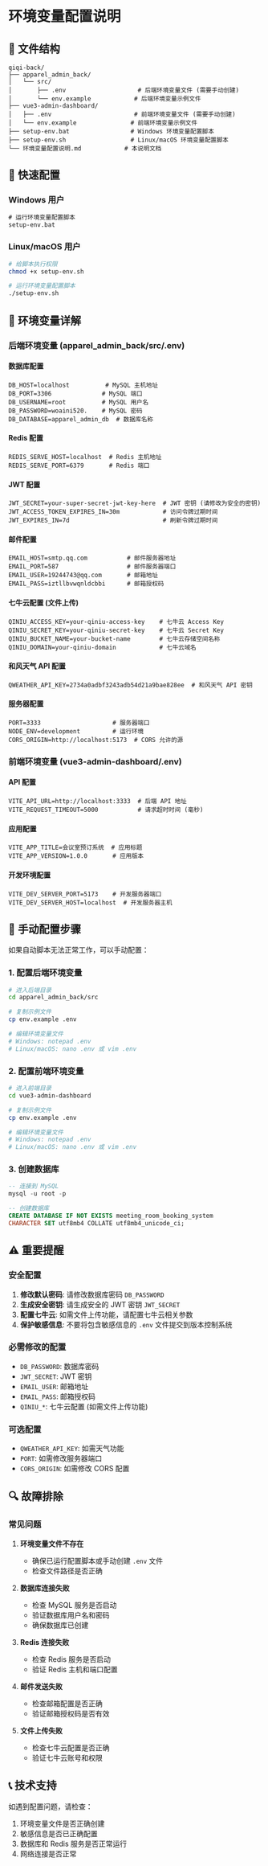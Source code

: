# 环境变量配置说明

## 📁 文件结构

```
qiqi-back/
├── apparel_admin_back/
│   └── src/
│       ├── .env                    # 后端环境变量文件 (需要手动创建)
│       └── env.example            # 后端环境变量示例文件
├── vue3-admin-dashboard/
│   ├── .env                       # 前端环境变量文件 (需要手动创建)
│   └── env.example               # 前端环境变量示例文件
├── setup-env.bat                 # Windows 环境变量配置脚本
├── setup-env.sh                  # Linux/macOS 环境变量配置脚本
└── 环境变量配置说明.md            # 本说明文档
```

## 🚀 快速配置

### Windows 用户
```cmd
# 运行环境变量配置脚本
setup-env.bat
```

### Linux/macOS 用户
```bash
# 给脚本执行权限
chmod +x setup-env.sh

# 运行环境变量配置脚本
./setup-env.sh
```

## 📝 环境变量详解

### 后端环境变量 (apparel_admin_back/src/.env)

#### 数据库配置
```env
DB_HOST=localhost          # MySQL 主机地址
DB_PORT=3306              # MySQL 端口
DB_USERNAME=root          # MySQL 用户名
DB_PASSWORD=woaini520.    # MySQL 密码
DB_DATABASE=apparel_admin_db  # 数据库名称
```

#### Redis 配置
```env
REDIS_SERVE_HOST=localhost  # Redis 主机地址
REDIS_SERVE_PORT=6379       # Redis 端口
```

#### JWT 配置
```env
JWT_SECRET=your-super-secret-jwt-key-here  # JWT 密钥 (请修改为安全的密钥)
JWT_ACCESS_TOKEN_EXPIRES_IN=30m            # 访问令牌过期时间
JWT_EXPIRES_IN=7d                          # 刷新令牌过期时间
```

#### 邮件配置
```env
EMAIL_HOST=smtp.qq.com           # 邮件服务器地址
EMAIL_PORT=587                   # 邮件服务器端口
EMAIL_USER=19244743@qq.com       # 邮箱地址
EMAIL_PASS=iztllbvwqnldcbbi      # 邮箱授权码
```

#### 七牛云配置 (文件上传)
```env
QINIU_ACCESS_KEY=your-qiniu-access-key    # 七牛云 Access Key
QINIU_SECRET_KEY=your-qiniu-secret-key    # 七牛云 Secret Key
QINIU_BUCKET_NAME=your-bucket-name        # 七牛云存储空间名称
QINIU_DOMAIN=your-qiniu-domain            # 七牛云域名
```

#### 和风天气 API 配置
```env
QWEATHER_API_KEY=2734a0adbf3243adb54d21a9bae828ee  # 和风天气 API 密钥
```

#### 服务器配置
```env
PORT=3333                    # 服务器端口
NODE_ENV=development         # 运行环境
CORS_ORIGIN=http://localhost:5173  # CORS 允许的源
```

### 前端环境变量 (vue3-admin-dashboard/.env)

#### API 配置
```env
VITE_API_URL=http://localhost:3333  # 后端 API 地址
VITE_REQUEST_TIMEOUT=5000           # 请求超时时间 (毫秒)
```

#### 应用配置
```env
VITE_APP_TITLE=会议室预订系统  # 应用标题
VITE_APP_VERSION=1.0.0       # 应用版本
```

#### 开发环境配置
```env
VITE_DEV_SERVER_PORT=5173    # 开发服务器端口
VITE_DEV_SERVER_HOST=localhost  # 开发服务器主机
```

## 🔧 手动配置步骤

如果自动脚本无法正常工作，可以手动配置：

### 1. 配置后端环境变量
```bash
# 进入后端目录
cd apparel_admin_back/src

# 复制示例文件
cp env.example .env

# 编辑环境变量文件
# Windows: notepad .env
# Linux/macOS: nano .env 或 vim .env
```

### 2. 配置前端环境变量
```bash
# 进入前端目录
cd vue3-admin-dashboard

# 复制示例文件
cp env.example .env

# 编辑环境变量文件
# Windows: notepad .env
# Linux/macOS: nano .env 或 vim .env
```

### 3. 创建数据库
```sql
-- 连接到 MySQL
mysql -u root -p

-- 创建数据库
CREATE DATABASE IF NOT EXISTS meeting_room_booking_system 
CHARACTER SET utf8mb4 COLLATE utf8mb4_unicode_ci;
```

## ⚠️ 重要提醒

### 安全配置
1. **修改默认密码**: 请修改数据库密码 `DB_PASSWORD`
2. **生成安全密钥**: 请生成安全的 JWT 密钥 `JWT_SECRET`
3. **配置七牛云**: 如需文件上传功能，请配置七牛云相关参数
4. **保护敏感信息**: 不要将包含敏感信息的 `.env` 文件提交到版本控制系统

### 必需修改的配置
- `DB_PASSWORD`: 数据库密码
- `JWT_SECRET`: JWT 密钥
- `EMAIL_USER`: 邮箱地址
- `EMAIL_PASS`: 邮箱授权码
- `QINIU_*`: 七牛云配置 (如需文件上传功能)

### 可选配置
- `QWEATHER_API_KEY`: 如需天气功能
- `PORT`: 如需修改服务器端口
- `CORS_ORIGIN`: 如需修改 CORS 配置

## 🔍 故障排除

### 常见问题

1. **环境变量文件不存在**
   - 确保已运行配置脚本或手动创建 `.env` 文件
   - 检查文件路径是否正确

2. **数据库连接失败**
   - 检查 MySQL 服务是否启动
   - 验证数据库用户名和密码
   - 确保数据库已创建

3. **Redis 连接失败**
   - 检查 Redis 服务是否启动
   - 验证 Redis 主机和端口配置

4. **邮件发送失败**
   - 检查邮箱配置是否正确
   - 验证邮箱授权码是否有效

5. **文件上传失败**
   - 检查七牛云配置是否正确
   - 验证七牛云账号和权限

## 📞 技术支持

如遇到配置问题，请检查：
1. 环境变量文件是否正确创建
2. 敏感信息是否已正确配置
3. 数据库和 Redis 服务是否正常运行
4. 网络连接是否正常 